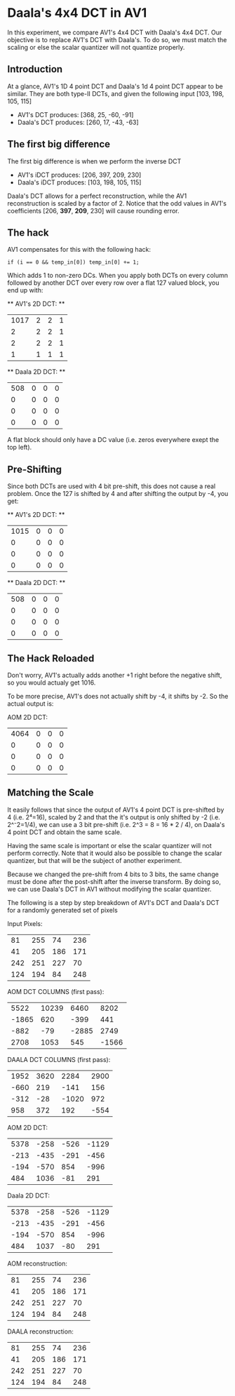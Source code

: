 # Daala's 4x4 DCT in AV1

In this experiment, we compare AV1's 4x4 DCT with Daala's 4x4 DCT. Our objective
is to replace AV1's DCT with Daala's. To do so, we must match the scaling or else
the scalar quantizer will not quantize properly.

## Introduction

At a glance, AV1's 1D 4 point DCT and Daala's 1d 4 point DCT appear to be
similar. They are both type-II DCTs, and given the following input
[103, 198, 105, 115]

  * AV1's DCT produces: [368, 25, -60, -91]
  * Daala's DCT produces: [260, 17, -43, -63]

## The first big difference

The first big difference is when we perform the inverse DCT

  * AV1's iDCT produces: [206, 397, 209, 230]
  * Daala's iDCT produces: [103, 198, 105, 115]

Daala's DCT allows for a perfect reconstruction, while the AV1 reconstruction
is scaled by a factor of 2. Notice that the odd values in AV1's
coefficients [206, **397**, **209**, 230] will cause rounding error.

## The hack

AV1 compensates for this with the following hack:

```
if (i == 0 && temp_in[0]) temp_in[0] += 1;
```

Which adds 1 to non-zero DCs. When you apply both DCTs on every column followed
by another DCT over every row over a flat 127 valued block, you end up with:

** AV1's 2D DCT: **

|      |     |     |     |
| ---  | --- | --- | --- |
|1017  | 2   | 2   | 1   |
|2     | 2   | 2   | 1   |
|2     | 2   | 2   | 1   |
|1     | 1   | 1   | 1   |

** Daala 2D DCT: **

|      |     |     |     |
| ---  | --- | --- | --- |
|508 | 0 | 0 | 0 |
|0   | 0 | 0 | 0 |
|0   | 0 | 0 | 0 |
|0   | 0 | 0 | 0 |

A flat block should only have a DC value (i.e. zeros everywhere exept the top
left).

## Pre-Shifting

Since both DCTs are used with 4 bit pre-shift, this does not cause a real
problem. Once the 127 is shifted by 4 and after shifting the output by -4, you
get:

** AV1's 2D DCT: **

|      |     |     |     |
| ---  | --- | --- | --- |
| 1015 | 0   | 0   | 0   |
| 0    | 0   | 0   | 0   |
| 0    | 0   | 0   | 0   |
| 0    | 0   | 0   | 0   |

** Daala 2D DCT: **

|      |     |     |     |
| ---  | --- | --- | --- |
| 508  |  0  | 0   | 0   |
| 0    |  0  | 0   | 0   |
| 0    |  0  | 0   | 0   |
| 0    |  0  | 0   | 0   |

## The Hack Reloaded

Don't worry, AV1's actually adds another +1 right before the negative shift, so
you would actualy get 1016.

To be more precise, AV1's does not actually shift by -4, it shifts by -2. So
the actual output is:

AOM 2D DCT:

|      |     |     |     |
| ---  | --- | --- | --- |
| 4064 | 0   | 0   | 0   |
| 0    | 0   | 0   | 0   |
| 0    | 0   | 0   | 0   |
| 0    | 0   | 0   | 0   |

## Matching the Scale

It easily follows that since the output of AV1's 4 point DCT is pre-shifted by
4 (i.e. 2⁴=16), scaled by 2 and that the it's output is only shifted by -2
(i.e. 2^⁻2=1/4),  we can use a 3 bit pre-shift (i.e. 2^3 = 8 = 16 * 2 / 4), on
Daala's 4 point DCT and obtain the same scale.

Having the same scale is important or else the scalar quantizer will not perform
correctly. Note that it would also be possible to change the scalar quantizer,
but that will be the subject of another experiment.

Because we changed the pre-shift from 4 bits to 3 bits, the same change must be
done after the post-shift after the inverse transform. By doing so, we can use
Daala's DCT in AV1 without modifying the scalar quantizer.

The following is a step by step breakdown of AV1's DCT and Daala's DCT for a 
randomly generated set of pixels

Input Pixels:

|      |     |     |     |
| ---  | --- | --- | --- |
| 81   | 255 | 74  | 236 |
| 41   | 205 | 186 | 171 |
| 242  | 251 | 227 | 70  |
| 124  | 194 | 84  | 248 |

AOM DCT COLUMNS (first pass):

|      |       |       |       |
| ---- | ----- | ----- | ----- |
| 5522 | 10239 |  6460 | 8202  |
| -1865|  620  | -399  | 441   |
| -882 | -79   | -2885 | 2749  |
| 2708 | 1053  | 545   | -1566 |

DAALA DCT COLUMNS (first pass):

|      |      |      |      |
| ---- | ---- | ---- | ---- |
| 1952 | 3620 | 2284 | 2900 |
| -660 | 219  | -141 | 156  |
| -312 | -28  | -1020| 972  |
| 958  | 372  | 192  | -554 |

AOM 2D DCT:

|      |      |      |       |
| ---- | ---- | ---- | ----- |
| 5378 | -258 | -526 | -1129 |
| -213 | -435 | -291 | -456  |
| -194 | -570 | 854  | -996  |
| 484  | 1036 | -81  | 291   |

Daala 2D DCT:

|      |      |      |       |
| ---  | ---- | ---- | ----- |
| 5378 | -258 | -526 | -1129 |
| -213 | -435 | -291 | -456  |
| -194 | -570 | 854  | -996  |
| 484  | 1037 | -80  | 291   |

AOM reconstruction:

|      |     |     |     |
| ---  | --- | --- | --- |
| 81   | 255 | 74  | 236 |
| 41   | 205 | 186 | 171 |
| 242  | 251 | 227 | 70  |
| 124  | 194 | 84  | 248 |

DAALA reconstruction:

|      |     |     |     |
| ---  | --- | --- | --- |
| 81   | 255 | 74  | 236 |
| 41   | 205 | 186 | 171 |
| 242  | 251 | 227 | 70  |
| 124  | 194 | 84  | 248 |
